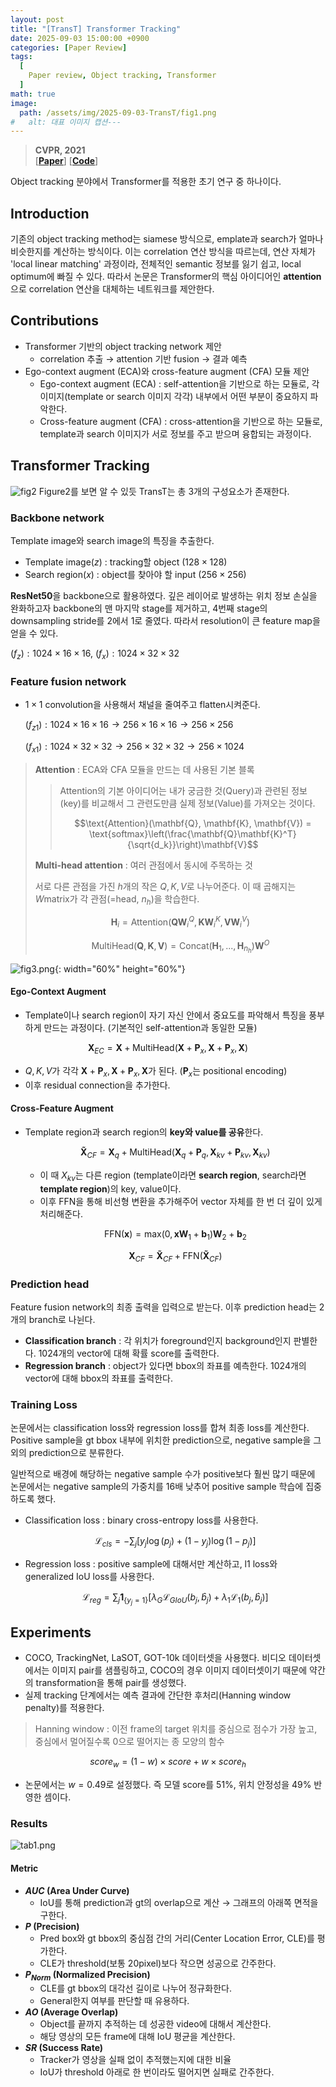 ```yaml
---
layout: post
title: "[TransT] Transformer Tracking"
date: 2025-09-03 15:00:00 +0900
categories: [Paper Review]
tags:
  [
    Paper review, Object tracking, Transformer
  ]
math: true
image:
  path: /assets/img/2025-09-03-TransT/fig1.png
#   alt: 대표 이미지 캡션---
---
```

> **CVPR, 2021**<br/>
> [**[Paper](https://openaccess.thecvf.com/content/CVPR2021/html/Chen_Transformer_Tracking_CVPR_2021_paper.html)**]
> [**[Code](https://github.com/chenxin-dlut/TransT)**]

Object tracking 분야에서 Transformer를 적용한 초기 연구 중 하나이다.


## Introduction
기존의 object tracking method는 siamese 방식으로, emplate과 search가 얼마나 비슷한지를 계산하는 방식이다.
이는 correlation 연산 방식을 따르는데, 연산 자체가 'local linear matching' 과정이라, 전체적인 semantic 정보를 잃기 쉽고, local optimum에 빠질 수 있다.
따라서 논문은 Transformer의 핵심 아이디어인 **attention**으로 correlation 연산을 대체하는 네트워크를 제안한다.

## Contributions
- Transformer 기반의 object tracking network 제안
  - correlation 추출 → attention 기반 fusion → 결과 예측
- Ego-context augment (ECA)와 cross-feature augment (CFA) 모듈 제안
  - Ego-context augment (ECA) : self-attention을 기반으로 하는 모듈로, 각 이미지(template or search 이미지 각각) 내부에서 어떤 부분이 중요하지 파악한다.
  - Cross-feature augment (CFA) : cross-attention을 기반으로 하는 모듈로, template과 search 이미지가 서로 정보를 주고 받으며 융합되는 과정이다.

## Transformer Tracking
![fig2](/assets/img/2025-09-03-TransT/fig2.png)
Figure2를 보면 알 수 있듯 TransT는 총 3개의 구성요소가 존재한다. 

### Backbone network
Template image와 search image의 특징을 추출한다. 
- Template image($z$) : tracking할 object ($128\times128$)
- Search region($x$) : object를 찾아야 할 input ($256\times256$)

**ResNet50**을 backbone으로 활용하였다. 깊은 레이어로 발생하는 위치 정보 손실을 완화하고자 backbone의 맨 마지막 stage를 제거하고, 4번째 stage의 downsampling stride를 2에서 1로 줄였다.
따라서 resolution이 큰 feature map을 얻을 수 있다.

$(f_z) : 1024\times16\times16$, $(f_x) : 1024\times32\times32$

### Feature fusion network
- $1\times1$ convolution을 사용해서 채널을 줄여주고 flatten시켜준다. 

  $(f_{z1}) : 1024\times16\times16→256\times16\times16→256\times256$

  $(f_{x1}) : 1024\times32\times32→256\times32\times32→256\times1024$

> **Attention** : ECA와 CFA 모듈을 만드는 데 사용된 기본 블록
>> Attention의 기본 아이디어는 내가 궁금한 것(Query)과 관련된 정보(key)를 비교해서 그 관련도만큼 실제 정보(Value)를 가져오는 것이다.
>>
>> $$\text{Attention}(\mathbf{Q}, \mathbf{K}, \mathbf{V}) = \text{softmax}\left(\frac{\mathbf{Q}\mathbf{K}^T}{\sqrt{d_k}}\right)\mathbf{V}$$
> 
> **Multi-head attention** : 여러 관점에서 동시에 주목하는 것
> 
> 서로 다른 관점을 가진 $h$개의 작은 $Q, K, V$로 나누어준다. 이 때 곱해지는 $W$matrix가 각 관점(=head, $n_h$)을 학습한다.
> 
> $$\mathbf{H}_i = \text{Attention}(\mathbf{Q}\mathbf{W}_i^Q, \mathbf{K}\mathbf{W}_i^K, \mathbf{V}\mathbf{W}_i^V)$$
>
> $$\text{MultiHead}(\mathbf{Q}, \mathbf{K}, \mathbf{V}) = \text{Concat}(\mathbf{H}_1, ..., \mathbf{H}_{n_h})\mathbf{W}^O$$

![fig3.png](/assets/img/2025-09-03-TransT/fig3.png){: width="60%" height="60%"}


#### Ego-Context Augment
- Template이나 search region이 자기 자신 안에서 중요도를 파악해서 특징을 풍부하게 만드는 과정이다. (기본적인 self-attention과 동일한 모듈)

$$\mathbf{X}_{EC} = \mathbf{X} + \text{MultiHead}(\mathbf{X} + \mathbf{P}_x, \mathbf{X} + \mathbf{P}_x, \mathbf{X})$$

- $Q, K, V$가 각각 $\mathbf{X} + \mathbf{P}_x, \mathbf{X} + \mathbf{P}_x, \mathbf{X}$가 된다. ($\mathbf{P}_x$는 positional encoding)
- 이후 residual connection을 추가한다.

#### Cross-Feature Augment
- Template region과 search region의 **key와 value를 공유**한다.

  $$\mathbf{\tilde{X}}_{CF} = \mathbf{X}_q + \text{MultiHead}(\mathbf{X}_q + \mathbf{P}_q, \mathbf{X}_{kv} + \mathbf{P}_{kv}, \mathbf{X}_{kv})$$

  - 이 때 $X_{kv}$는 다른 region (template이라면 **search region**, search라면 **template region**)의 key, value이다.
  - 이후 FFN을 통해 비선형 변환을 추가해주어 vector 자체를 한 번 더 깊이 있게 처리해준다.
  
  $$\text{FFN}(\mathbf{x}) = \text{max}(0, \mathbf{x}\mathbf{W}_1 + \mathbf{b}_1)\mathbf{W}_2 + \mathbf{b}_2$$

  $$\mathbf{X}_{CF} = \mathbf{\tilde{X}}_{CF} + \text{FFN}(\mathbf{\tilde{X}}_{CF})$$

### Prediction head
Feature fusion network의 최종 출력을 입력으로 받는다. 이후 prediction head는 2개의 branch로 나뉜다.

- **Classification branch** : 각 위치가 foreground인지 background인지 판별한다. 1024개의 vector에 대해 확률 score를 출력한다.
- **Regression branch** : object가 있다면 bbox의 좌표를 예측한다. 1024개의 vector에 대해 bbox의 좌표를 출력한다.

### Training Loss
논문에서는 classification loss와 regression loss를 합쳐 최종 loss를 계산한다. Positive sample을 gt bbox 내부에 위치한 prediction으로, negative sample을 그 외의 prediction으로 분류한다.

일반적으로 배경에 해당하는 negative sample 수가 positive보다 훨씬 많기 때문에 논문에서는 negative sample의 가중치를 16배 낮추어 positive sample 학습에 집중하도록 했다.

- Classification loss : binary cross-entropy loss를 사용한다.

  $$\mathcal{L}_{cls} = -\sum_j [y_j\log(p_j) + (1-y_j)\log(1-p_j)]$$

- Regression loss : positive sample에 대해서만 계산하고, l1 loss와 generalized IoU loss를 사용한다.

  $$\mathcal{L}_{reg} = \sum_j \mathbf{1}_{\{y_j=1\}} [\lambda_G\mathcal{L}_{GIoU}(b_j, \hat{b}_j) + \lambda_1\mathcal{L}_{1}(b_j, \hat{b}_j)]$$

## Experiments
- COCO, TrackingNet, LaSOT, GOT-10k 데이터셋을 사용했다. 비디오 데이터셋에서는 이미지 pair를 샘플링하고, COCO의 경우 이미지 데이터셋이기 때문에 약간의 transformation을 통해 pair를 생성했다.
- 실제 tracking 단계에서는 예측 결과에 간단한 후처리(Hanning window penalty)를 적용한다.
> Hanning window : 이전 frame의 target 위치를 중심으로 점수가 가장 높고, 중심에서 멀어질수록 0으로 떨어지는 종 모양의 함수 

$$score_w = (1-w) \times score + w \times score_h$$

- 논문에서는 $w=0.49$로 설정했다. 즉 모델 score를 51%, 위치 안정성을 49% 반영한 셈이다.

### Results
![tab1.png](/assets/img/2025-09-03-TransT/tab1.png)

#### Metric
- **$AUC$ (Area Under Curve)**
  - IoU를 통해 prediction과 gt의 overlap으로 계산 → 그래프의 아래쪽 면적을 구한다.
- **$P$ (Precision)**
  - Pred box와 gt bbox의 중심점 간의 거리(Center Location Error, CLE)를 평가한다.
  - CLE가 threshold(보통 20pixel)보다 작으면 성공으로 간주한다.
- **$P_{Norm}$ (Normalized Precision)**
  - CLE를 gt bbox의 대각선 길이로 나누어 정규화한다.
  - General한지 여부를 판단할 때 유용하다. 
- **$AO$ (Average Overlap)**
  - Object를 끝까지 추적하는 데 성공한 video에 대해서 계산한다.
  - 해당 영상의 모든 frame에 대해 IoU 평균을 계산한다.
- **$SR$ (Success Rate)**
  - Tracker가 영상을 실패 없이 추적했는지에 대한 비율
  - IoU가 threshold 아래로 한 번이라도 떨어지면 실패로 간주한다.
